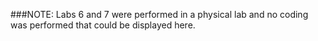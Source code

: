 ###NOTE:
Labs 6 and 7 were performed in a physical lab and no coding was performed that could be displayed here.
